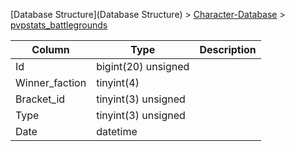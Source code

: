 [Database Structure](Database Structure) > [Character-Database](Character-Database) > [pvpstats_battlegrounds](pvpstats_battlegrounds)

Column | Type | Description
--- | --- | ---
Id | bigint(20) unsigned | 
Winner_faction | tinyint(4) | 
Bracket_id | tinyint(3) unsigned | 
Type | tinyint(3) unsigned | 
Date | datetime | 

